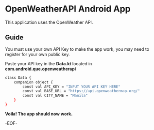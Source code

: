 # OpenWeatherAPI Android App
This application uses the OpenWeather API.

## Guide
You must use your own API Key to make the app work, you may need to register for your own public key.


Paste your API key in the **Data.kt** located in **com.android.que.openweatherapi**

```bash
class Data {
    companion object {
        const val API_KEY = "INPUT YOUR API KEY HERE"
        const val BASE_URL = "https://api.openweathermap.org/"
        const val CITY_NAME = "Manila"
    }
}
```
**Voila! The app should now work.**

-EOF-